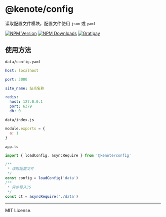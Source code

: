 # @kenote/config

读取配置文件模块，配置文件使用 `json` 或 `yaml`

[![NPM Version][npm-image]][npm-url]
[![NPM Downloads][downloads-image]][downloads-url]
[![Gratipay][licensed-image]][licensed-url]

[npm-image]: https://img.shields.io/npm/v/@kenote/config.svg
[npm-url]: https://www.npmjs.com/package/@kenote/config
[downloads-image]: https://img.shields.io/npm/dm/@kenote/config.svg
[downloads-url]: https://www.npmjs.com/package/@kenote/config
[licensed-image]: https://img.shields.io/badge/license-MIT-blue.svg
[licensed-url]: https://github.com/kenote/kenote.js/blob/main/LICENSE

## 使用方法

`data/config.yaml`
```yaml
host: localhost

port: 3000

site_name: 站点名称

redis:
  host: 127.0.0.1
  port: 6379
  db: 0
```

`data/index.js`
```js
module.exports = {
  a: 1
}
```

`app.ts`
```ts
import { loadConfig, asyncRequire } from '@kenote/config'

/**
 * 读取配置文件
 */
const config = loadConfig('data')
/**
 * 异步导入JS
 */
const ct = asyncRequire('./data')
```

---
MIT License.